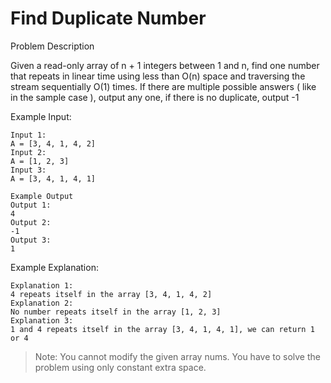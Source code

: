 # Find Duplicate Number

Problem Description

Given a read-only array of n + 1 integers between 1 and n, find one number that repeats in linear time using less than
O(n) space and traversing the stream sequentially O(1) times.
If there are multiple possible answers ( like in the sample case ), output any one, if there is no duplicate, output -1

Example Input:

```plain
Input 1:
A = [3, 4, 1, 4, 2]
Input 2:
A = [1, 2, 3]
Input 3:
A = [3, 4, 1, 4, 1]

Example Output
Output 1:
4
Output 2:
-1
Output 3:
1
```

Example Explanation:

```plain
Explanation 1:
4 repeats itself in the array [3, 4, 1, 4, 2]
Explanation 2:
No number repeats itself in the array [1, 2, 3]
Explanation 3:
1 and 4 repeats itself in the array [3, 4, 1, 4, 1], we can return 1 or 4
```

> Note: You cannot modify the given array nums. You have to solve the problem using only constant extra space.
